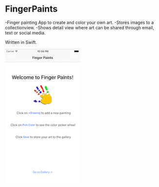 # FingerPaints

-Finger painting App to create and color your own art.
-Stores images to a collectionview.
-Shows detail view where art can be shared through email, text or social media.

Written in Swift.

![FingerPaints](https://github.com/wiseguy16/iOS-Portfolio/blob/master/FingerPaints.png)  



